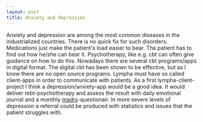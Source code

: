 ```yaml
---
layout: post
title: Anxiety and depression
---
```

Anxiety and depression are among the most common diseases in the industrialized countries. There is no quick fix for such disorders. Medications just make the patient's load easier to bear. The patient has to find out how he/she can bear it. Psychotherapy, like e.g. <span class="sc">cbt</span> can often give guidance on how to do this. Nowadays there are several <span class="sc">cbt</span> programs/apps in digital format. The digital <span class="sc">cbt</span> has been shown to be effective, but as I know there are no open source programs. <span class="sc">Lympha</span> must have so called client-apps in order to communicate with patients. As a first <span class="sc">lympha</span>-client-project I think a depression/anxiety-app would be a good idea. It would deliver <span class="sc">rebt</span>-psychotherapy and assess the result with daily emotional journal and a monthly <a class="sc" href="https://en.wikipedia.org/wiki/Montgomery%E2%80%93%C3%85sberg_Depression_Rating_Scale">madrs</a>-questionair. In more severe levels of depression a referral could be produced with statistics and issues that the patient struggles with.
